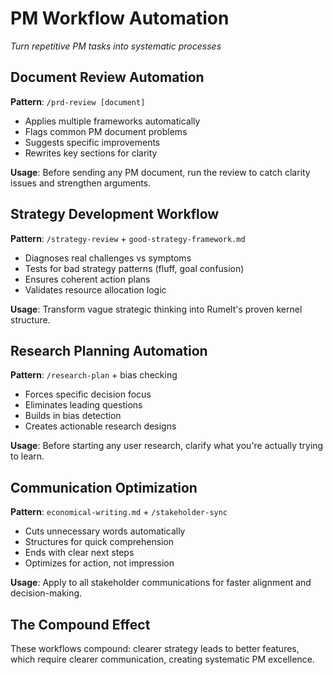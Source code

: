 # PM Workflow Automation

*Turn repetitive PM tasks into systematic processes*

## Document Review Automation

**Pattern**: `/prd-review [document]` 
- Applies multiple frameworks automatically
- Flags common PM document problems
- Suggests specific improvements
- Rewrites key sections for clarity

**Usage**: Before sending any PM document, run the review to catch clarity issues and strengthen arguments.

## Strategy Development Workflow

**Pattern**: `/strategy-review` + `good-strategy-framework.md`
- Diagnoses real challenges vs symptoms
- Tests for bad strategy patterns (fluff, goal confusion)
- Ensures coherent action plans
- Validates resource allocation logic

**Usage**: Transform vague strategic thinking into Rumelt's proven kernel structure.

## Research Planning Automation

**Pattern**: `/research-plan` + bias checking
- Forces specific decision focus
- Eliminates leading questions
- Builds in bias detection
- Creates actionable research designs

**Usage**: Before starting any user research, clarify what you're actually trying to learn.

## Communication Optimization

**Pattern**: `economical-writing.md` + `/stakeholder-sync`
- Cuts unnecessary words automatically
- Structures for quick comprehension
- Ends with clear next steps
- Optimizes for action, not impression

**Usage**: Apply to all stakeholder communications for faster alignment and decision-making.

## The Compound Effect

These workflows compound: clearer strategy leads to better features, which require clearer communication, creating systematic PM excellence.